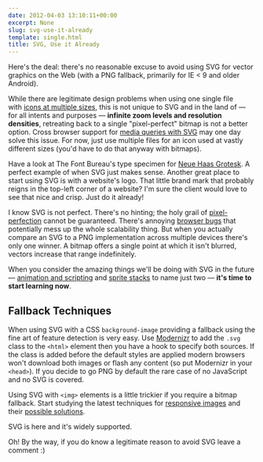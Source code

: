 ```yaml
---
date: 2012-04-03 13:10:11+00:00
excerpt: None
slug: svg-use-it-already
template: single.html
title: SVG, Use it Already
---
```


Here's the deal: there's no reasonable excuse to avoid using SVG for vector graphics on the Web (with a PNG fallback, primarily for IE < 9 and older Android).

While there are legitimate design problems when using one single file with [icons at multiple sizes](http://www.pushing-pixels.org/2011/11/04/about-those-vector-icons.html), this is not unique to SVG and in the land of — for all intents and purposes — **infinite zoom levels and resolution densities**, retreating back to a single "pixel-perfect" bitmap is not a better option. Cross browser support for [media queries with SVG](http://my.opera.com/ODIN/blog/2009/10/12/how-media-queries-allow-you-to-optimize-svg-icons-for-several-sizes) may one day solve this issue. For now, just use multiple files for an icon used at vastly different sizes (you'd have to do that anyway with bitmaps).

Have a look at The Font Bureau's type specimen for [Neue Haas Grotesk](http://www.fontbureau.com/NHG/specimens/). A perfect example of when SVG just makes sense. Another great place to start using SVG is with a website's logo. That little brand mark that probably reigns in the top-left corner of a website? I'm sure the client would love to see that nice and crisp. Just do it already!

I know SVG is not perfect. There's no hinting; the holy grail of [pixel-perfection](http://simurai.com/post/19895985870/icon-sharpness-limbo) cannot be guaranteed. There's annoying [browser bugs](/2012/03/11/svg-all-fun-and-games/) that potentially mess up the whole scalability thing. But when you actually compare an SVG to a PNG implementation across multiple devices there's only one winner. A bitmap offers a single point at which it isn't blurred, vectors increase that range indefinitely.

When you consider the amazing things we'll be doing with SVG in the future — [animation and scripting](http://blogs.adobe.com/webplatform/2012/03/30/svg-animations-css-animations-css-transitions/) and [sprite stacks](http://simurai.com/post/20251013889/svg-stacks) to name just two — **it's time to start learning now**.

## Fallback Techniques

When using SVG with a CSS `background-image` providing a fallback using the fine art of feature detection is very easy. Use [Modernizr](http://modernizr.com/) to add the `.svg` class to the `<html>` element then you have a hook to specify both sources. If the class is added before the default styles are applied modern browsers won't download both images or flash any content (so put Modernizr in your `<head>`). If you decide to go PNG by default the rare case of no JavaScript and no SVG is covered.

Using SVG with `<img>` elements is a little trickier if you require a bitmap fallback. Start studying the latest techniques for [responsive images](http://www.alistapart.com/articles/responsive-images-how-they-almost-worked-and-what-we-need/) and their [possible solutions](https://github.com/adamdbradley/foresight.js).

SVG is here and it's widely supported.

Oh! By the way, if you do know a legitimate reason to avoid SVG leave a comment :)
